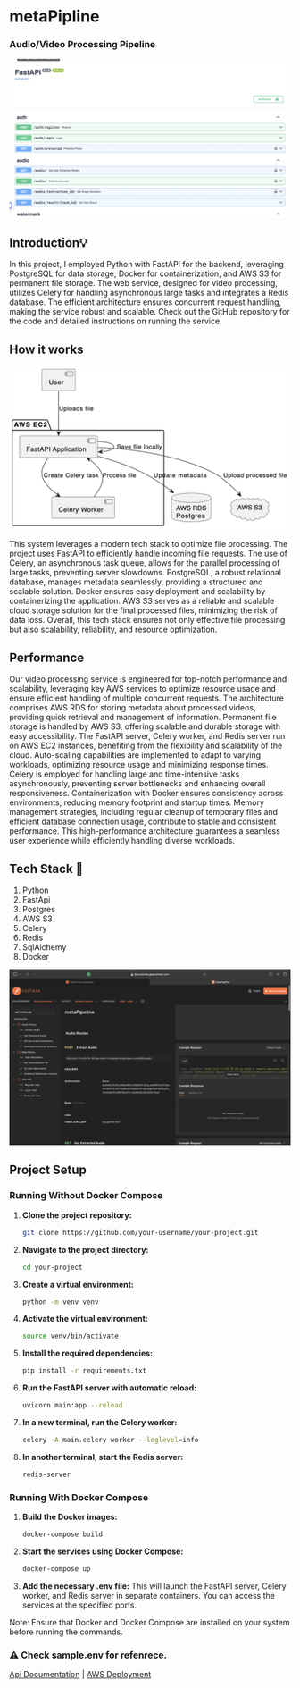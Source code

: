 # metaPipline
### Audio/Video Processing Pipeline

![Local Image](https://github.com/Parth442002/metaPipeline/blob/main/images/docs.png)


## Introduction💡
In this project, I employed Python with FastAPI for the backend, leveraging PostgreSQL for data storage, Docker for containerization, and AWS S3 for permanent file storage. The web service, designed for video processing, utilizes Celery for handling asynchronous large tasks and integrates a Redis database. The efficient architecture ensures concurrent request handling, making the service robust and scalable. Check out the GitHub repository for the code and detailed instructions on running the service.


## How it works
![Local Image](https://github.com/Parth442002/metaPipeline/blob/main/images/diagram.png)

This system leverages a modern tech stack to optimize file processing. The project uses FastAPI to efficiently handle incoming file requests. The use of Celery, an asynchronous task queue, allows for the parallel processing of large tasks, preventing server slowdowns. PostgreSQL, a robust relational database, manages metadata seamlessly, providing a structured and scalable solution. Docker ensures easy deployment and scalability by containerizing the application. AWS S3 serves as a reliable and scalable cloud storage solution for the final processed files, minimizing the risk of data loss. Overall, this tech stack ensures not only effective file processing but also scalability, reliability, and resource optimization.

## Performance
Our video processing service is engineered for top-notch performance and scalability, leveraging key AWS services to optimize resource usage and ensure efficient handling of multiple concurrent requests. The architecture comprises AWS RDS for storing metadata about processed videos, providing quick retrieval and management of information. Permanent file storage is handled by AWS S3, offering scalable and durable storage with easy accessibility. The FastAPI server, Celery worker, and Redis server run on AWS EC2 instances, benefiting from the flexibility and scalability of the cloud. Auto-scaling capabilities are implemented to adapt to varying workloads, optimizing resource usage and minimizing response times. Celery is employed for handling large and time-intensive tasks asynchronously, preventing server bottlenecks and enhancing overall responsiveness. Containerization with Docker ensures consistency across environments, reducing memory footprint and startup times. Memory management strategies, including regular cleanup of temporary files and efficient database connection usage, contribute to stable and consistent performance. This high-performance architecture guarantees a seamless user experience while efficiently handling diverse workloads.



## Tech Stack 🔨
1. Python
2. FastApi
3. Postgres
4. AWS S3
5. Celery
6. Redis
7. SqlAlchemy
8. Docker

![Local Image](https://github.com/Parth442002/metaPipeline/blob/main/images/postman.png)

## Project Setup
### Running Without Docker Compose

1. **Clone the project repository:**
    ```bash
    git clone https://github.com/your-username/your-project.git
    ```
2. **Navigate to the project directory:**
    ```bash
    cd your-project
    ```
3. **Create a virtual environment:**
    ```bash
    python -m venv venv
    ```
4. **Activate the virtual environment:**
    ```bash
    source venv/bin/activate
    ```
5. **Install the required dependencies:**
    ```bash
    pip install -r requirements.txt
    ```
6. **Run the FastAPI server with automatic reload:**
    ```bash
    uvicorn main:app --reload
    ```
7. **In a new terminal, run the Celery worker:**
    ```bash
    celery -A main.celery worker --loglevel=info
    ```
8. **In another terminal, start the Redis server:**
    ```bash
    redis-server
    ```
### Running With Docker Compose
1. **Build the Docker images:**
    ```bash
    docker-compose build
    ```
2. **Start the services using Docker Compose:**
    ```bash
    docker-compose up
    ```
3. **Add the necessary .env file:**
This will launch the FastAPI server, Celery worker, and Redis server in separate containers. You can access the services at the specified ports.

Note: Ensure that Docker and Docker Compose are installed on your system before running the commands.

### ⚠️ Check sample.env for refenrece.

[Api Documentation](https://documenter.getpostman.com/view/14037595/2s9YXk3LcQ) | [AWS Deployment](http://ec2-13-235-70-182.ap-south-1.compute.amazonaws.com:8000/docs)
